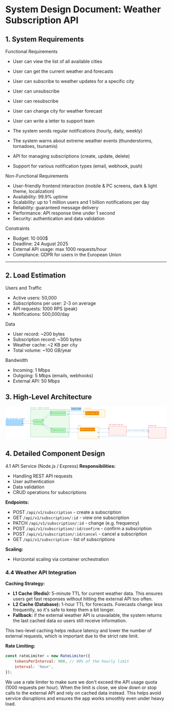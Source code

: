 # System Design Document: Weather Subscription API

## 1. System Requirements

Functional Requirements

- User can view the list of all available cities
- User can get the current weather and forecasts
- User can subscribe to weather updates for a specific city
- User can unsubscribe
- User can resubscribe
- User can change city for weather forecast
- User can write a letter to support team

- The system sends regular notifications (hourly, daily, weekly)
- The system warns about extreme weather events (thunderstorms, tornadoes, tsunamis)
- API for managing subscriptions (create, update, delete)
- Support for various notification types (email, webhook, push)

Non-Functional Requirements

- User-friendly frontend interaction (mobile & PC screens, dark & light theme, localization)
- Availability: 99.9% uptime
- Scalability: up to 1 million users and 1 billion notifications per day
- Reliability: guaranteed message delivery
- Performance: API response time under 1 second
- Security: authentication and data validation

Constraints

- Budget: 10 000$
- Deadline: 24 August 2025
- External API usage: max 1000 requests/hour
- Compliance: GDPR for users in the European Union

---

## 2. Load Estimation

Users and Traffic

- Active users: 50,000
- Subscriptions per user: 2-3 on average
- API requests: 1000 RPS (peak)
- Notifications: 500,000/day

Data

- User record: ~200 bytes
- Subscription record: ~300 bytes
- Weather cache: ~2 KB per city
- Total volume: ~100 GB/year

Bandwidth

- Incoming: 1 Mbps
- Outgoing: 5 Mbps (emails, webhooks)
- External API: 50 Mbps

## 3. High-Level Architecture

![High-Level Architecture](high-level-architecture.svg)

## 4. Detailed Component Design

4.1 API Service (Node.js / Express)
**Responsibilities:**

- Handling REST API requests
- User authentication
- Data validation
- CRUD operations for subscriptions

**Endpoints:**
- POST `/api/v1/subscription` - create a subscription
- GET `/api/v1/subscription/:id` - view one subscription
- PATCH `/api/v1/subscription/:id` - change (e.g. frequency)
- POST `/api/v1/subscription/:id/confirm` - confirm a subscription
- POST `/api/v1/subscription/:id/cancel` - cancel a subscription
- GET `/api/v1/subscription` - list of subscriptions

**Scaling:**

- Horizontal scaling via container orchestration

### 4.4 Weather API Integration

**Caching Strategy:**

- **L1 Cache (Redis):** 5-minute TTL for current weather data. This ensures users get fast responses without hitting the external API too often.
- **L2 Cache (Database):** 1-hour TTL for forecasts. Forecasts change less frequently, so it's safe to keep them a bit longer.
- **Fallback:** if the external weather API is unavailable, the system returns the last cached data so users still receive information.

This two-level caching helps reduce latency and lower the number of external requests, which is important due to the strict rate limit.

**Rate Limiting:**

```javascript
const rateLimiter = new RateLimiter({
    tokensPerInterval: 900, // 90% of the hourly limit
    interval: 'hour',
});
```

We use a rate limiter to make sure we don't exceed the API usage quota (1000 requests per hour). When the limit is close, we slow down or stop calls to the external API and rely on cached data instead. This helps avoid service disruptions and ensures the app works smoothly even under heavy load.
